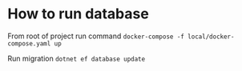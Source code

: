 
# How to run database
From root of project run command
``docker-compose -f local/docker-compose.yaml up``

Run migration
``dotnet ef database update``
